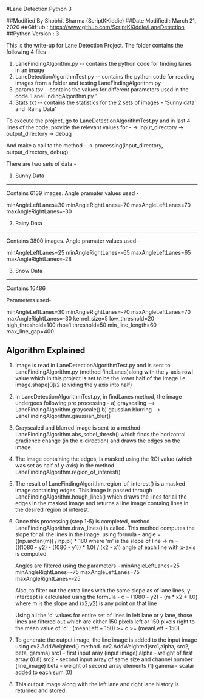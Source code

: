 #Lane Detection Python 3

##Modified By Shobhit Sharma (ScriptKKiddie)
##Date Modified : March 21, 2020
##GitHub : https://www.github.com/ScriptKKiddie/LaneDetection
##Python Version : 3

This is the write-up for Lane Detection Project.
The folder contains the following 4 files -

1. LaneFindingAlgorithm.py   -- contains the python code for finding lanes in an image
2. LaneDetectionAlgorithmTest.py -- contains the python code for reading images from a folder and testing LaneFindingAlgorithm.py
3. params.tsv --contains the values for different parameters used in the code 'LaneFindingAlgorithm.py '
4. Stats.txt -- contains the statistics for the 2 sets of images - 'Sunny data' and 'Rainy Data'

To execute the project, go to LaneDetectionAlgorithmTest.py and in last 4 lines of the code, provide the relevant values for -
  -> input_directory
  ->  output_directory
  ->  debug

And make a call to the method -
  ->  processing(input_directory, output_directory, debug)


There are two sets of data -

1. Sunny Data
---------------

Contains 6139 images.
Angle pramater values used -

minAngleLeftLanes=30
minAngleRightLanes=-70
maxAngleLeftLanes=70
maxAngleRightLanes=-30



2. Rainy Data
---------------

Contains 3800 images.
Angle pramater values used -

minAngleLeftLanes=25
minAngleRightLanes=-65
maxAngleLeftLanes=65
maxAngleRightLanes=-28


3. Snow Data
--------------
Contains 16486



Parameters used-

minAngleLeftLanes=30
minAngleRightLanes=-70
maxAngleLeftLanes=70
maxAngleRightLanes=-30
kernel_size=5
low_threshold=20
high_threshold=100
rho=1
threshold=50
min_line_length=60
max_line_gap=400


Algorithm Explained
---------------------

1. Image is read in LaneDetectionAlgorithmTest.py and is sent to LaneFindingAlgorithm.py (method findLanes)along with the y-axis rowI value which in this project is set to be the
   lower half of the image i.e. image.shape[0]/2  (dividing the y axis into half)

2. In LaneDetectionAlgorithmTest.py, in findLanes method, the image undergoes following pre processing -
        a) grayscaling --> LaneFindingAlgorithm.grayscale()
        b) gaussian blurring --> LaneFindingAlgorithm.gaussian_blur()

3. Grayscaled and blurred image is sent to a method LaneFindingAlgorithm.abs_sobel_thresh() which finds the horizontal gradience change (in the x-direction)
   and draws the edges on the image.

4. The image containing the edges, is masked using the ROI value (which was set as half of y-axis) in the method LaneFindingAlgorithm.region_of_interest()

5. The result of LaneFindingAlgorithm.region_of_interest() is a masked image containing edges. This image is passed through LaneFindingAlgorithm.hough_lines()
   which draws the lines for all the edges in the masked image and returns a line image containg lines in the desired region of interest.

6. Once this processing (step 1-5) is completed, method LaneFindingAlgorithm.draw_lines() is called. This method computes the slope for all the lines in the image.
   using formula  - angle = ((np.arctan(m)) / np.pi) * 180 where 'm' is the slope of line -> m = (((1080 - y2) - (1080 - y1)) * 1.0) / (x2 - x1)
   angle of each line with x-axis is computed.

   Angles are filtered using the parameters -
    minAngleLeftLanes=25
    minAngleRightLanes=-75
    maxAngleLeftLanes=75
    maxAngleRightLanes=-25

    Also, to filter out the extra lines with the same slope as of lane lines, y-intercept is calculated using the formula -
    c = (1080 - y2) - (m * x2 * 1.0) where m is the slope and (x2,y2) is any point on that line

    Using all the 'c' values for entire set of lines in left lane or y lane, those lines are filtered out which are either 150 pixels left or 150 pixels right
    to the mean value of 'c' : (meanLeft + 150) >= c >= (meanLeft - 150)

 7. To generate the output image, the line image is added to the input image using cv2.AddWeighted() method.
    cv2.AddWeighted(src1,alpha, src2, beta, gamma)
      src1 - first input aray (input image)
      alpha - weight of first array (0.8)
      src2 - second input array of same size and channel number (line_image)
      beta - weight of second array elements (1)
      gamma - scalar added to each sum (0)

8.  This output image along with the left lane and right lane history is returned and stored.
